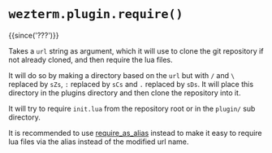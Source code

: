 # `wezterm.plugin.require()`

{{since('???')}}

Takes a `url` string as argument, which it will use to clone the git repository if not already cloned, and then require the lua files.

It will do so by making a directory based on the `url` but with `/` and `\` replaced by `sZs`, `:` replaced by `sCs` and `.` replaced by `sDs`.
It will place this directory in the plugins directory and then clone the repository into it.

It will try to require `init.lua` from the repository root or in the `plugin/` sub directory.

It is recommended to use [require_as_alias](./require_as_alias.md) instead to make it easy to require lua files via the alias instead of the modified url name.

